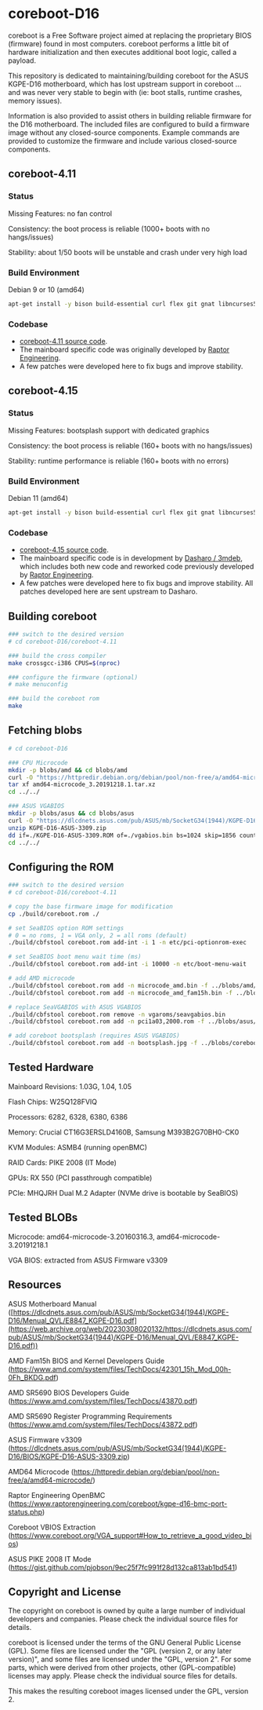 # coreboot-D16

coreboot is a Free Software project aimed at replacing the proprietary BIOS
(firmware) found in most computers.  coreboot performs a little bit of
hardware initialization and then executes additional boot logic, called a
payload.

This repository is dedicated to maintaining/building coreboot for the
ASUS KGPE-D16 motherboard, which has lost upstream support in coreboot
... and was never very stable to begin with (ie: boot stalls, runtime crashes, memory issues).

Information is also provided to assist others in building reliable firmware
for the D16 motherboard. The included files are configured to build a firmware
image without any closed-source components. Example commands are provided to customize the firmware
and include various closed-source components.

## coreboot-4.11

### Status

Missing Features: no fan control

Consistency: the boot process is reliable (1000+ boots with no hangs/issues)

Stability: about 1/50 boots will be unstable and crash under very high load

### Build Environment

Debian 9 or 10 (amd64)

```bash
apt-get install -y bison build-essential curl flex git gnat libncurses5-dev m4 zlib1g-dev acpica-tools libgmp-dev libmpfr-dev libmpc-dev
```

### Codebase

* [coreboot-4.11 source code](https://www.coreboot.org/downloads.html).
* The mainboard specific code was originally developed by [Raptor Engineering](https://www.raptorengineering.com/coreboot/kgpe-d16-status.php).
* A few patches were developed here to fix bugs and improve stability.

## coreboot-4.15

### Status

Missing Features: bootsplash support with dedicated graphics

Consistency: the boot process is reliable (160+ boots with no hangs/issues)

Stability: runtime performance is reliable (160+ boots with no errors)

### Build Environment

Debian 11 (amd64)

```bash
apt-get install -y bison build-essential curl flex git gnat libncurses5-dev m4 zlib1g-dev
```

### Codebase

* [coreboot-4.15 source code](https://www.coreboot.org/downloads.html).
* The mainboard specific code is in development by [Dasharo / 3mdeb](https://docs.dasharo.com/variants/asus_kgpe_d16/releases/), which includes both new code and reworked code previously developed by [Raptor Engineering](https://www.raptorengineering.com/coreboot/kgpe-d16-status.php).
* A few patches were developed here to fix bugs and improve stability. All patches developed here are sent upstream to Dasharo.

## Building coreboot

```bash
### switch to the desired version
# cd coreboot-D16/coreboot-4.11

### build the cross compiler
make crossgcc-i386 CPUS=$(nproc)

### configure the firmware (optional)
# make menuconfig

### build the coreboot rom
make
```

## Fetching blobs

```bash
# cd coreboot-D16

### CPU Microcode
mkdir -p blobs/amd && cd blobs/amd
curl -O "https://httpredir.debian.org/debian/pool/non-free/a/amd64-microcode/amd64-microcode_3.20191218.1.tar.xz"
tar xf amd64-microcode_3.20191218.1.tar.xz
cd ../../

### ASUS VGABIOS
mkdir -p blobs/asus && cd blobs/asus
curl -O "https://dlcdnets.asus.com/pub/ASUS/mb/SocketG34(1944)/KGPE-D16/BIOS/KGPE-D16-ASUS-3309.zip"
unzip KGPE-D16-ASUS-3309.zip
dd if=./KGPE-D16-ASUS-3309.ROM of=./vgabios.bin bs=1024 skip=1856 count=32
cd ../../
```

## Configuring the ROM

```bash
### switch to the desired version
# cd coreboot-D16/coreboot-4.11

# copy the base firmware image for modification
cp ./build/coreboot.rom ./

# set SeaBIOS option ROM settings
# 0 = no roms, 1 = VGA only, 2 = all roms (default)
./build/cbfstool coreboot.rom add-int -i 1 -n etc/pci-optionrom-exec

# set SeaBIOS boot menu wait time (ms)
./build/cbfstool coreboot.rom add-int -i 10000 -n etc/boot-menu-wait

# add AMD microcode
./build/cbfstool coreboot.rom add -n microcode_amd.bin -f ../blobs/amd/amd64-microcode-3.20191218.1/microcode_amd.bin -t microcode
./build/cbfstool coreboot.rom add -n microcode_amd_fam15h.bin -f ../blobs/amd/amd64-microcode-3.20191218.1/microcode_amd_fam15h.bin -t microcode

# replace SeaVGABIOS with ASUS VGABIOS
./build/cbfstool coreboot.rom remove -n vgaroms/seavgabios.bin
./build/cbfstool coreboot.rom add -n pci1a03,2000.rom -f ../blobs/asus/vgabios.bin -t optionrom

# add coreboot bootsplash (requires ASUS VGABIOS)
./build/cbfstool coreboot.rom add -n bootsplash.jpg -f ../blobs/coreboot/bootsplash_fs.jpg -t bootsplash

```

## Tested Hardware

Mainboard Revisions: 1.03G, 1.04, 1.05

Flash Chips: W25Q128FVIQ

Processors: 6282, 6328, 6380, 6386

Memory: Crucial CT16G3ERSLD4160B, Samsung M393B2G70BH0-CK0

KVM Modules: ASMB4 (running openBMC)

RAID Cards: PIKE 2008 (IT Mode)

GPUs: RX 550 (PCI passthrough compatible)

PCIe: MHQJRH Dual M.2 Adapter (NVMe drive is bootable by SeaBIOS)


## Tested BLOBs

Microcode: amd64-microcode-3.20160316.3, amd64-microcode-3.20191218.1

VGA BIOS: extracted from ASUS Firmware v3309


## Resources

ASUS Motherboard Manual ([https://dlcdnets.asus.com/pub/ASUS/mb/SocketG34(1944)/KGPE-D16/Menual_QVL/E8847_KGPE-D16.pdf](https://web.archive.org/web/20230308020132/https://dlcdnets.asus.com/pub/ASUS/mb/SocketG34(1944)/KGPE-D16/Menual_QVL/E8847_KGPE-D16.pdf))

AMD Fam15h BIOS and Kernel Developers Guide (https://www.amd.com/system/files/TechDocs/42301_15h_Mod_00h-0Fh_BKDG.pdf)

AMD SR5690 BIOS Developers Guide (https://www.amd.com/system/files/TechDocs/43870.pdf)

AMD SR5690 Register Programming Requirements (https://www.amd.com/system/files/TechDocs/43872.pdf)

ASUS Firmware v3309 (https://dlcdnets.asus.com/pub/ASUS/mb/SocketG34(1944)/KGPE-D16/BIOS/KGPE-D16-ASUS-3309.zip)

AMD64 Microcode (https://httpredir.debian.org/debian/pool/non-free/a/amd64-microcode/)

Raptor Engineering OpenBMC (https://www.raptorengineering.com/coreboot/kgpe-d16-bmc-port-status.php)

Coreboot VBIOS Extraction (https://www.coreboot.org/VGA_support#How_to_retrieve_a_good_video_bios)

ASUS PIKE 2008 IT Mode (https://gist.github.com/pjobson/9ec25f7fc991f28d132ca813ab1bd541)


## Copyright and License

The copyright on coreboot is owned by quite a large number of individual
developers and companies. Please check the individual source files for details.

coreboot is licensed under the terms of the GNU General Public License (GPL).
Some files are licensed under the "GPL (version 2, or any later version)",
and some files are licensed under the "GPL, version 2". For some parts, which
were derived from other projects, other (GPL-compatible) licenses may apply.
Please check the individual source files for details.

This makes the resulting coreboot images licensed under the GPL, version 2.
